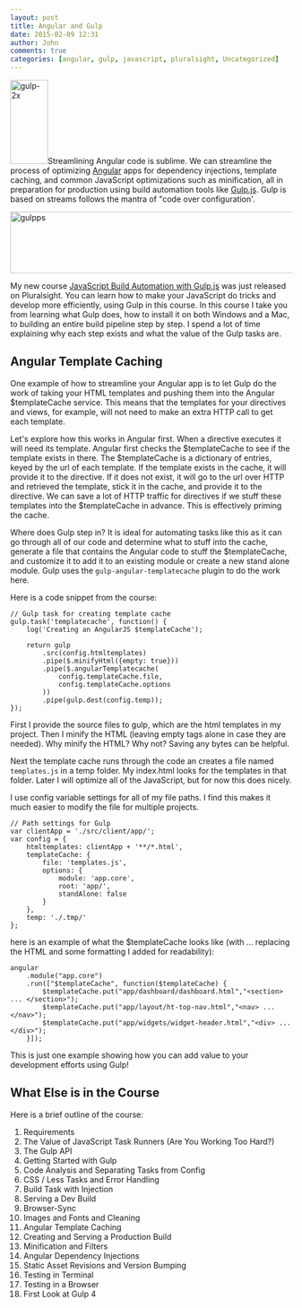 ```yaml
---
layout: post
title: Angular and Gulp
date: 2015-02-09 12:31
author: John
comments: true
categories: [angular, gulp, javascript, pluralsight, Uncategorized]
---
```

<img src="http://images.johnpapa.net/wp-content/uploads/2014/11/gulp-2x-134x300.png" alt="gulp-2x" width="67" height="150" class="alignleft size-medium wp-image-52431" />Streamlining Angular code is sublime. We can streamline the process of optimizing <a href="http://angularjs.org">Angular</a> apps for dependency injections, template caching, and common JavaScript optimizations such as minification, all in preparation for production using build automation tools like <a href="http://gulpjs.com">Gulp.js</a>. Gulp is based on streams follows the mantra of "code over configuration'.

<a href="http://jpapa.me/gulpps"><img src="http://images.johnpapa.net/wp-content/uploads/2015/02/gulpps-600x110.png" alt="gulpps" width="600" height="110" class="aligncenter size-large wp-image-57601" /></a>

My new course <a href="http://jpapa.me/gulpps">JavaScript Build Automation with Gulp.js</a> was just released on Pluralsight. You can learn how to make your JavaScript do tricks and develop more efficiently, using Gulp in this course. In this course I take you from learning what Gulp does, how to install it on both Windows and a Mac, to building an entire build pipeline step by step. I spend a lot of time explaining why each step exists and what the value of the Gulp tasks are.

<h2>Angular Template Caching</h2>

One example of how to streamline your Angular app is to let Gulp do the work of taking your HTML templates and pushing them into the Angular $templateCache service. This means that the templates for your directives and views, for example, will not need to make an extra HTTP call to get each template.

Let's explore how this works in Angular first. When a directive executes it will need its template. Angular first checks the $templateCache to see if the template exists in there. The $templateCache is a dictionary of entries, keyed by the url of each template. If the template exists in the cache, it will provide it to the directive. If it does not exist, it will go to the url over HTTP and retrieved the template, stick it in the cache, and provide it to the directive. We can save a lot of HTTP traffic for directives if we stuff these templates into the $templateCache in advance. This is effectively priming the cache.

Where does Gulp step in? It is ideal for automating tasks like this as it can go through all of our code and determine what to stuff into the cache, generate a file that contains the Angular code to stuff the $templateCache, and customize it to add it to an existing module or create a new stand alone module. Gulp uses the <code>gulp-angular-templatecache</code> plugin to do the work here.

Here is a code snippet from the course:

<pre><code class="javascript">// Gulp task for creating template cache
gulp.task('templatecache', function() {
    log('Creating an AngularJS $templateCache');

    return gulp
        .src(config.htmltemplates)
        .pipe($.minifyHtml({empty: true}))
        .pipe($.angularTemplatecache(
            config.templateCache.file,
            config.templateCache.options
        ))
        .pipe(gulp.dest(config.temp));
});
</code></pre>

First I provide the source files to gulp, which are the html templates in my project. Then I minify the HTML (leaving empty tags alone in case they are needed). Why minify the HTML? Why not? Saving any bytes can be helpful.

Next the template cache runs through the code an creates a file named <code>templates.js</code> in a temp folder. My index.html looks for the templates in that folder. Later I will optimize all of the JavaScript, but for now this does nicely.

I use config variable settings for all of my file paths. I find this makes it much easier to modify the file for multiple projects.

<pre><code class="javascript">// Path settings for Gulp
var clientApp = './src/client/app/';
var config = {
    htmltemplates: clientApp + '**/*.html',
    templateCache: {
        file: 'templates.js',
        options: {
            module: 'app.core',
            root: 'app/',
            standAlone: false
        }
    },
    temp: './.tmp/'
};
</code></pre>

here is an example of what the $templateCache looks like (with ... replacing the HTML and some formatting I added for readability):

<pre><code class="javascript">angular
    .module("app.core")
    .run(["$templateCache", function($templateCache) {
        $templateCache.put("app/dashboard/dashboard.html","&lt;section&gt; ... &lt;/section&gt;");
        $templateCache.put("app/layout/ht-top-nav.html","&lt;nav&gt; ... &lt;/nav&gt;");
        $templateCache.put("app/widgets/widget-header.html","&lt;div&gt; ... &lt;/div&gt;");
    }]);
</code></pre>

This is just one example showing how you can add value to your development efforts using Gulp!

<h2>What Else is in the Course</h2>

Here is a brief outline of the course:

<ol>
<li>Requirements</li>
<li>The Value of JavaScript Task Runners (Are You Working Too Hard?)</li>
<li>The Gulp API</li>
<li>Getting Started with Gulp</li>
<li>Code Analysis and Separating Tasks from Config</li>
<li>CSS / Less Tasks and Error Handling</li>
<li>Build Task with Injection</li>
<li>Serving a Dev Build</li>
<li>Browser-Sync</li>
<li>Images and Fonts and Cleaning</li>
<li>Angular Template Caching</li>
<li>Creating and Serving a Production Build</li>
<li>Minification and Filters</li>
<li>Angular Dependency Injections</li>
<li>Static Asset Revisions and Version Bumping</li>
<li>Testing in Terminal</li>
<li>Testing in a Browser</li>
<li>First Look at Gulp 4</li>
</ol>
